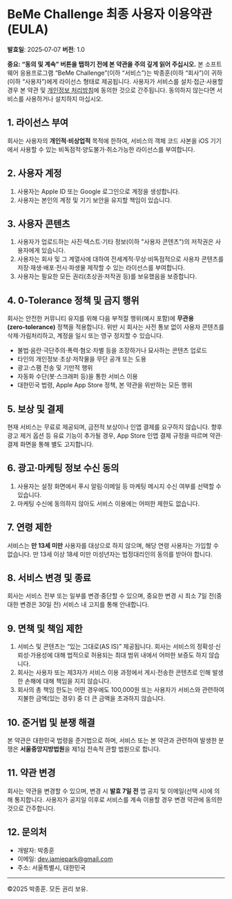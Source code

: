 # BeMe Challenge 최종 사용자 이용약관 (EULA)

**발효일**: 2025‑07‑07
**버전**: 1.0

**중요: “동의 및 계속” 버튼을 탭하기 전에 본 약관을 주의 깊게 읽어 주십시오.** 본 소프트웨어 응용프로그램 “BeMe Challenge”(이하 “서비스”)는 박종훈(이하 “회사”)이 귀하(이하 “사용자”)에게 라이선스 형태로 제공됩니다. 사용자가 서비스를 설치·접근·사용할 경우 본 약관 및 [개인정보 처리방침](https://quilt-cover-7b9.notion.site/beme-app-privacy-policy)에 동의한 것으로 간주됩니다. 동의하지 않는다면 서비스를 사용하거나 설치하지 마십시오.

## 1. 라이선스 부여

회사는 사용자의 **개인적·비상업적** 목적에 한하여, 서비스의 객체 코드 사본을 iOS 기기에서 사용할 수 있는 비독점적·양도불가·취소가능한 라이선스를 부여합니다.

## 2. 사용자 계정

1. 사용자는 Apple ID 또는 Google 로그인으로 계정을 생성합니다.
2. 사용자는 본인의 계정 및 기기 보안을 유지할 책임이 있습니다.

## 3. 사용자 콘텐츠

1. 사용자가 업로드하는 사진·텍스트·기타 정보(이하 "사용자 콘텐츠")의 저작권은 사용자에게 있습니다.
2. 사용자는 회사 및 그 계열사에 대하여 전세계적·무상·비독점적으로 사용자 콘텐츠를 저장·재생·배포·전시·파생물 제작할 수 있는 라이선스를 부여합니다.
3. 사용자는 필요한 모든 권리(초상권·저작권 등)를 보유했음을 보증합니다.

## 4. 0‑Tolerance 정책 및 금지 행위

회사는 안전한 커뮤니티 유지를 위해 다음 부적절 행위(예시 포함)에 **무관용(zero‑tolerance)** 정책을 적용합니다. 위반 시 회사는 사전 통보 없이 사용자 콘텐츠를 삭제·가림처리하고, 계정을 일시 또는 영구 정지할 수 있습니다.

* 불법·음란·극단주의·폭력·혐오·차별 등을 조장하거나 묘사하는 콘텐츠 업로드
* 타인의 개인정보·초상·저작물을 무단 공개 또는 도용
* 광고·스팸 전송 및 기만적 행위
* 자동화 수단(봇·스크래퍼 등)을 통한 서비스 이용
* 대한민국 법령, Apple App Store 정책, 본 약관을 위반하는 모든 행위

## 5. 보상 및 결제

현재 서비스는 무료로 제공되며, 금전적 보상이나 인앱 결제를 요구하지 않습니다. 향후 광고 제거 옵션 등 유료 기능이 추가될 경우, App Store 인앱 결제 규정을 따르며 약관·결제 화면을 통해 별도 고지합니다.

## 6. 광고·마케팅 정보 수신 동의

1. 사용자는 설정 화면에서 푸시 알림·이메일 등 마케팅 메시지 수신 여부를 선택할 수 있습니다.
2. 마케팅 수신에 동의하지 않아도 서비스 이용에는 어떠한 제한도 없습니다.

## 7. 연령 제한

서비스는 **만 13세 미만** 사용자를 대상으로 하지 않으며, 해당 연령 사용자는 가입할 수 없습니다. 만 13세 이상 18세 미만 미성년자는 법정대리인의 동의를 받아야 합니다.

## 8. 서비스 변경 및 종료

회사는 서비스 전부 또는 일부를 변경·중단할 수 있으며, 중요한 변경 시 최소 7일 전(중대한 변경은 30일 전) 서비스 내 고지를 통해 안내합니다.

## 9. 면책 및 책임 제한

1. 서비스 및 콘텐츠는 “있는 그대로(AS IS)” 제공됩니다. 회사는 서비스의 정확성·신뢰성·가용성에 대해 법적으로 허용되는 최대 범위 내에서 어떠한 보증도 하지 않습니다.
2. 회사는 사용자 또는 제3자가 서비스 이용 과정에서 게시·전송한 콘텐츠로 인해 발생한 손해에 대해 책임을 지지 않습니다.
3. 회사의 총 책임 한도는 어떤 경우에도 100,000원 또는 사용자가 서비스와 관련하여 지불한 금액(있는 경우) 중 더 큰 금액을 초과하지 않습니다.

## 10. 준거법 및 분쟁 해결

본 약관은 대한민국 법령을 준거법으로 하며, 서비스 또는 본 약관과 관련하여 발생한 분쟁은 **서울중앙지방법원**을 제1심 전속적 관할 법원으로 합니다.

## 11. 약관 변경

회사는 약관을 변경할 수 있으며, 변경 시 **발효 7일 전** 앱 공지 및 이메일(선택 시)에 의해 통지합니다. 사용자가 공지일 이후로 서비스를 계속 이용할 경우 변경 약관에 동의한 것으로 간주합니다.

## 12. 문의처

* 개발자: 박종훈
* 이메일: [dev.jamiepark@gmail.com](mailto:dev.jamiepark@gmail.com)
* 주소: 서울특별시, 대한민국

---

©2025 박종훈. 모든 권리 보유.


